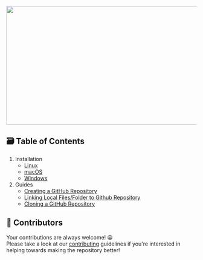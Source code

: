 <p align="center">
  <img src="https://github.com/thesauravkarmakar/GitHub101/blob/master/images/logo-min.png"  width="560" height="315"/>
</p>

## 🗃 Table of Contents 

1. Installation
     * [Linux](https://github.com/thesauravkarmakar/GitHub101/blob/master/Installation/Linux.md)
     * [macOS](https://github.com/thesauravkarmakar/GitHub101/blob/master/Installation/macOS.md)
     * [Windows](https://github.com/thesauravkarmakar/GitHub101/blob/master/Installation/Windows.md)
 2. Guides
     * [Creating a GitHub Repository](https://github.com/thesauravkarmakar/GitHub101/blob/master/Guides/creating_repo.md)
     * [Linking Local Files/Folder to Github Repository](https://github.com/thesauravkarmakar/GitHub101/blob/master/Guides/linking_local_folders.md)
     * [Cloning a GitHub Repository](https://github.com/thesauravkarmakar/GitHub101/blob/master/Cloning%20a%20GitHub%20repository.md)

## 🤝 Contributors 

Your contributions are always welcome! 😀 </br>
Please take a look at our [contributing](./CONTRIBUTING.md) guidelines if you're interested in helping towards making the repository better!

